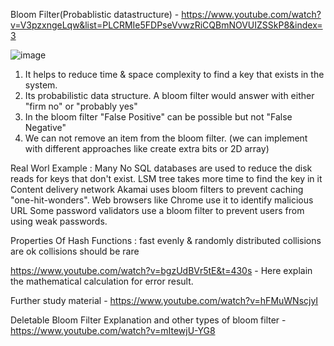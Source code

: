 Bloom Filter(Probablistic datastructure) - https://www.youtube.com/watch?v=V3pzxngeLqw&list=PLCRMIe5FDPseVvwzRiCQBmNOVUIZSSkP8&index=3 

![image](https://github.com/saikatHi6/ConceptDoc/assets/4381376/310b0a03-624a-407c-b0aa-26f923130aaf)


1. It helps to reduce time & space complexity to find a key that exists in the system.
2. Its probabilistic data structure. A bloom filter would answer with either "firm no" or "probably yes"
3. In the bloom filter "False Positive" can be possible but not "False Negative"
4. We can not remove an item from the bloom filter. (we can implement with different approaches like create extra bits or 2D array)

Real Worl Example : 
     Many No SQL databases are used to reduce the disk reads for keys that don't exist. LSM tree takes more time to find the key in it
     Content delivery network Akamai uses bloom filters to prevent caching "one-hit-wonders".
     Web browsers like Chrome use it to identify malicious URL
     Some password validators use a bloom filter to prevent users from using weak passwords.

Properties Of Hash Functions :
     fast
     evenly & randomly distributed
     collisions are ok
     collisions should be rare

https://www.youtube.com/watch?v=bgzUdBVr5tE&t=430s - Here explain the mathematical calculation for error result.

Further study material - https://www.youtube.com/watch?v=hFMuWNscjyI

Deletable Bloom Filter Explanation and other types of bloom filter - https://www.youtube.com/watch?v=mItewjU-YG8
